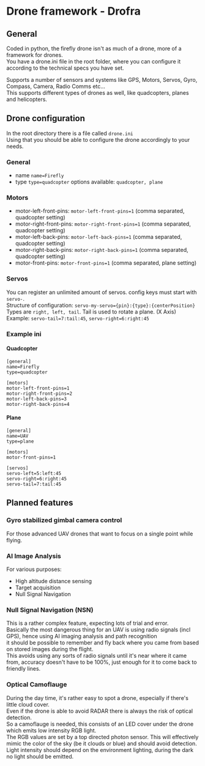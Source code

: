 # Drone framework - Drofra
## General
Coded in python, the firefly drone isn't as much of a drone, more of a framework for drones.<br>
You have a drone.ini file in the root folder, where you can configure it according to the technical specs you have set.<br>

Supports a number of sensors and systems like GPS, Motors, Servos, Gyro, Compass, Camera, Radio Comms etc...<br>
This supports different types of drones as well, like quadcopters, planes and helicopters.

## Drone configuration
In the root directory there is a file called ```drone.ini```<br>
Using that you should be able to configure the drone accordingly to your needs.
### General
* name ```name=Firefly```
* type ```type=quadcopter``` options available: ```quadcopter, plane```
### Motors
* motor-left-front-pins: ```motor-left-front-pins=1``` (comma separated, quadcopter setting)
* motor-right-front-pins: ```motor-right-front-pins=1``` (comma separated, quadcopter setting)
* motor-left-back-pins: ```motor-left-back-pins=1``` (comma separated, quadcopter setting)
* motor-right-back-pins: ```motor-right-back-pins=1``` (comma separated, quadcopter setting)
* motor-front-pins: ```motor-front-pins=1``` (comma separated, plane setting)
### Servos
You can register an unlimited amount of servos.
config keys must start with ```servo-```. <br>
Structure of configuration: ```servo-my-servo={pin}:{type}:{centerPosition}```<br>
Types are ```right, left, tail```. Tail is used to rotate a plane. (X Axis)<br>
Example: ```servo-tail=7:tail:45```, ```servo-right=6:right:45```

### Example ini
#### Quadcopter
```
[general]
name=Firefly
type=quadcopter

[motors]
motor-left-front-pins=1
motor-right-front-pins=2
motor-left-back-pins=3
motor-right-back-pins=4
```
#### Plane
```
[general]
name=UAV
type=plane

[motors]
motor-front-pins=1

[servos]
servo-left=5:left:45
servo-right=6:right:45
servo-tail=7:tail:45
```
## Planned features
### Gyro stabilized gimbal camera control
For those advanced UAV drones that want to focus on a single point while flying.
### AI Image Analysis
For various purposes: <br>
* High altitude distance sensing<br>
* Target acquisition<br>
* Null Signal Navigation<br>
### Null Signal Navigation (NSN)
This is a rather complex feature, expecting lots of trial and error. <br>
Basically the most dangerous thing for an UAV is using radio signals (incl GPS), hence using AI imaging analysis and path recognition<br>
it should be possible to remember and fly back where you came from based on stored images during the flight.<br>
This avoids using any sorts of radio signals until it's near where it came from, accuracy doesn't have to be 100%, just enough for it to come back to friendly lines.<br>
### Optical Camoflauge
During the day time, it's rather easy to spot a drone, especially if there's little cloud cover. <br>
Even if the drone is able to avoid RADAR there is always the risk of optical detection.<br>
So a camoflauge is needed, this consists of an LED cover under the drone which emits low intensity RGB light.<br>
The RGB values are set by a top directed photon sensor. This will effectively mimic the color of the sky (be it clouds or blue) and should avoid detection.<br>
Light intensity should depend on the environment lighting, during the dark no light should be emitted.
